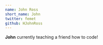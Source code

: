 ```yaml
---
name: John Ross
short_name: John
twitter: femet
github: HJohnRoss
---
```


**John** currently teaching a friend how to code!
